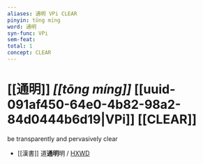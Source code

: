 ```yaml
---
aliases: 通明 VPi CLEAR
pinyin: tōng míng
word: 通明
syn-func: VPi
sem-feat: 
total: 1
concept: CLEAR 
---
```

# [[通明]] *[[tōng míng]]*  [[uuid-091af450-64e0-4b82-98a2-84d0444b6d19|VPi]] [[CLEAR]]
be transparently and pervasively clear
 - [[漢書]] 道**通明**明 / [HXWD](https://hxwd.org/textview.html?location=KR2a0007_tls_075-46a.53)